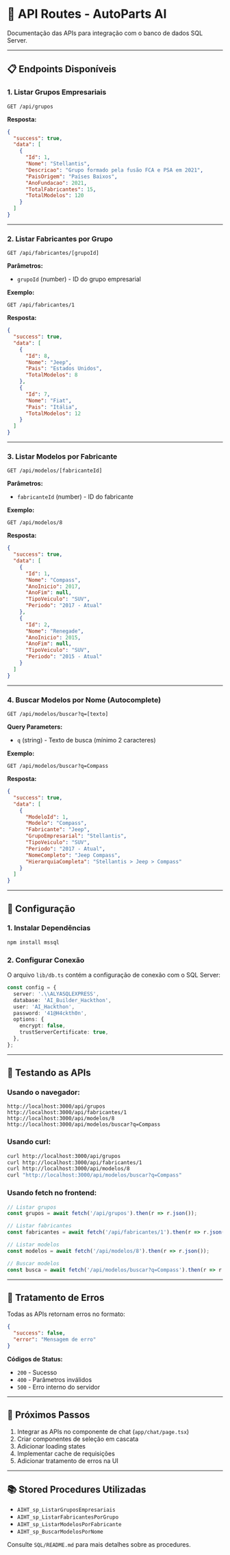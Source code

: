 # 🔌 API Routes - AutoParts AI

Documentação das APIs para integração com o banco de dados SQL Server.

---

## 📋 **Endpoints Disponíveis**

### **1. Listar Grupos Empresariais**

```
GET /api/grupos
```

**Resposta:**
```json
{
  "success": true,
  "data": [
    {
      "Id": 1,
      "Nome": "Stellantis",
      "Descricao": "Grupo formado pela fusão FCA e PSA em 2021",
      "PaisOrigem": "Países Baixos",
      "AnoFundacao": 2021,
      "TotalFabricantes": 15,
      "TotalModelos": 120
    }
  ]
}
```

---

### **2. Listar Fabricantes por Grupo**

```
GET /api/fabricantes/[grupoId]
```

**Parâmetros:**
- `grupoId` (number) - ID do grupo empresarial

**Exemplo:**
```
GET /api/fabricantes/1
```

**Resposta:**
```json
{
  "success": true,
  "data": [
    {
      "Id": 8,
      "Nome": "Jeep",
      "Pais": "Estados Unidos",
      "TotalModelos": 8
    },
    {
      "Id": 7,
      "Nome": "Fiat",
      "Pais": "Itália",
      "TotalModelos": 12
    }
  ]
}
```

---

### **3. Listar Modelos por Fabricante**

```
GET /api/modelos/[fabricanteId]
```

**Parâmetros:**
- `fabricanteId` (number) - ID do fabricante

**Exemplo:**
```
GET /api/modelos/8
```

**Resposta:**
```json
{
  "success": true,
  "data": [
    {
      "Id": 1,
      "Nome": "Compass",
      "AnoInicio": 2017,
      "AnoFim": null,
      "TipoVeiculo": "SUV",
      "Periodo": "2017 - Atual"
    },
    {
      "Id": 2,
      "Nome": "Renegade",
      "AnoInicio": 2015,
      "AnoFim": null,
      "TipoVeiculo": "SUV",
      "Periodo": "2015 - Atual"
    }
  ]
}
```

---

### **4. Buscar Modelos por Nome (Autocomplete)**

```
GET /api/modelos/buscar?q=[texto]
```

**Query Parameters:**
- `q` (string) - Texto de busca (mínimo 2 caracteres)

**Exemplo:**
```
GET /api/modelos/buscar?q=Compass
```

**Resposta:**
```json
{
  "success": true,
  "data": [
    {
      "ModeloId": 1,
      "Modelo": "Compass",
      "Fabricante": "Jeep",
      "GrupoEmpresarial": "Stellantis",
      "TipoVeiculo": "SUV",
      "Periodo": "2017 - Atual",
      "NomeCompleto": "Jeep Compass",
      "HierarquiaCompleta": "Stellantis > Jeep > Compass"
    }
  ]
}
```

---

## 🔧 **Configuração**

### **1. Instalar Dependências**

```bash
npm install mssql
```

### **2. Configurar Conexão**

O arquivo `lib/db.ts` contém a configuração de conexão com o SQL Server:

```typescript
const config = {
  server: '.\\ALYASQLEXPRESS',
  database: 'AI_Builder_Hackthon',
  user: 'AI_Hackthon',
  password: '41@H4ckth0n',
  options: {
    encrypt: false,
    trustServerCertificate: true,
  },
};
```

---

## 🧪 **Testando as APIs**

### **Usando o navegador:**
```
http://localhost:3000/api/grupos
http://localhost:3000/api/fabricantes/1
http://localhost:3000/api/modelos/8
http://localhost:3000/api/modelos/buscar?q=Compass
```

### **Usando curl:**
```bash
curl http://localhost:3000/api/grupos
curl http://localhost:3000/api/fabricantes/1
curl http://localhost:3000/api/modelos/8
curl "http://localhost:3000/api/modelos/buscar?q=Compass"
```

### **Usando fetch no frontend:**
```typescript
// Listar grupos
const grupos = await fetch('/api/grupos').then(r => r.json());

// Listar fabricantes
const fabricantes = await fetch('/api/fabricantes/1').then(r => r.json());

// Listar modelos
const modelos = await fetch('/api/modelos/8').then(r => r.json());

// Buscar modelos
const busca = await fetch('/api/modelos/buscar?q=Compass').then(r => r.json());
```

---

## 📝 **Tratamento de Erros**

Todas as APIs retornam erros no formato:

```json
{
  "success": false,
  "error": "Mensagem de erro"
}
```

**Códigos de Status:**
- `200` - Sucesso
- `400` - Parâmetros inválidos
- `500` - Erro interno do servidor

---

## 🚀 **Próximos Passos**

1. Integrar as APIs no componente de chat (`app/chat/page.tsx`)
2. Criar componentes de seleção em cascata
3. Adicionar loading states
4. Implementar cache de requisições
5. Adicionar tratamento de erros na UI

---

## 📚 **Stored Procedures Utilizadas**

- `AIHT_sp_ListarGruposEmpresariais`
- `AIHT_sp_ListarFabricantesPorGrupo`
- `AIHT_sp_ListarModelosPorFabricante`
- `AIHT_sp_BuscarModelosPorNome`

Consulte `SQL/README.md` para mais detalhes sobre as procedures.
